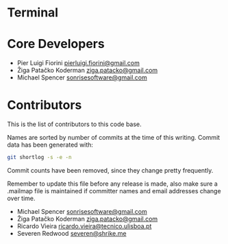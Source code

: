 Terminal
========

# Core Developers

 * Pier Luigi Fiorini <pierluigi.fiorini@gmail.com>
 * Žiga Patačko Koderman <ziga.patacko@gmail.com>
 * Michael Spencer <sonrisesoftware@gmail.com>

# Contributors

This is the list of contributors to this code base.

Names are sorted by number of commits at the time of this writing.
Commit data has been generated with:

```sh
git shortlog -s -e -n
```

Commit counts have been removed, since they change pretty frequently.

Remember to update this file before any release is made, also make sure
a .mailmap file is maintained if committer names and email addresses
change over time.

 * Michael Spencer <sonrisesoftware@gmail.com>
 * Žiga Patačko Koderman <ziga.patacko@gmail.com>
 * Ricardo Vieira <ricardo.vieira@tecnico.ulisboa.pt>
 * Severen Redwood <severen@shrike.me>
